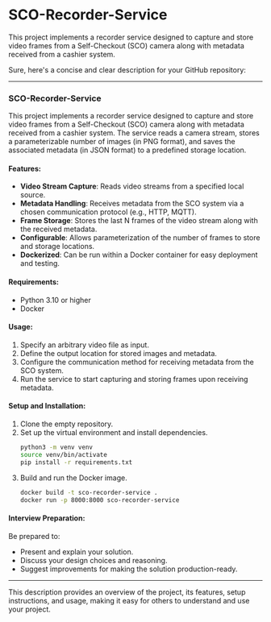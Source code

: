 # SCO-Recorder-Service
This project implements a recorder service designed to capture and store video frames from a Self-Checkout (SCO) camera along with metadata received from a cashier system. 

Sure, here's a concise and clear description for your GitHub repository:

---

### SCO-Recorder-Service

This project implements a recorder service designed to capture and store video frames from a Self-Checkout (SCO) camera along with metadata received from a cashier system. The service reads a camera stream, stores a parameterizable number of images (in PNG format), and saves the associated metadata (in JSON format) to a predefined storage location.

#### Features:
- **Video Stream Capture**: Reads video streams from a specified local source.
- **Metadata Handling**: Receives metadata from the SCO system via a chosen communication protocol (e.g., HTTP, MQTT).
- **Frame Storage**: Stores the last N frames of the video stream along with the received metadata.
- **Configurable**: Allows parameterization of the number of frames to store and storage locations.
- **Dockerized**: Can be run within a Docker container for easy deployment and testing.

#### Requirements:
- Python 3.10 or higher
- Docker

#### Usage:
1. Specify an arbitrary video file as input.
2. Define the output location for stored images and metadata.
3. Configure the communication method for receiving metadata from the SCO system.
4. Run the service to start capturing and storing frames upon receiving metadata.

#### Setup and Installation:
1. Clone the empty repository.
2. Set up the virtual environment and install dependencies.
   ```bash
   python3 -m venv venv
   source venv/bin/activate
   pip install -r requirements.txt
   ```
3. Build and run the Docker image.
   ```bash
   docker build -t sco-recorder-service .
   docker run -p 8000:8000 sco-recorder-service
   ```

#### Interview Preparation:
Be prepared to:
- Present and explain your solution.
- Discuss your design choices and reasoning.
- Suggest improvements for making the solution production-ready.

---

This description provides an overview of the project, its features, setup instructions, and usage, making it easy for others to understand and use your project.